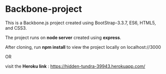 # Backbone-project

This is a Backbone.js project created using BootStrap-3.3.7, ES6, HTML5, and CSS3.

The project runs on **node server** created using **express**. 

After cloning, run **npm install** to view the project locally on localhost://3000

OR 

visit the **Heroku link** : https://hidden-tundra-39943.herokuapp.com/
